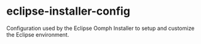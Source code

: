 # eclipse-installer-config
Configuration used by the Eclipse Oomph Installer to setup and customize the Eclipse environment. 

